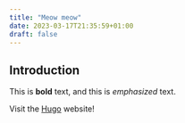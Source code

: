 ```yaml
---
title: "Meow meow"
date: 2023-03-17T21:35:59+01:00
draft: false
---
```


## Introduction

This is **bold** text, and this is *emphasized* text.

Visit the [Hugo](https://gohugo.io) website!